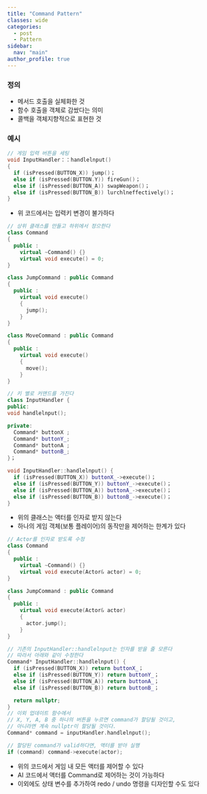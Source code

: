 ```yaml
---
title: "Command Pattern"
classes: wide
categories: 
  - post
  - Pattern
sidebar:
  nav: "main"
author_profile: true
---
```

   
### 정의
* 메서드 호출을 실체화한 것
* 함수 호출을 객체로 감쌌다는 의미
* 콜백을 객체지향적으로 표현한 것

### 예시

```c++
// 게임 입력 버튼을 세팅
void InputHandler：：handlelnput() 
{
  if (isPressed(BUTTON_X)) jump()；
  else if (isPressed(BUTTON.Y)) fireGun()；
  else if (isPressed(BUTTON_A)) swapWeapon()；
  else if (isPressed(BUTTON_B)) lurchlneffectively()；
}
```
* 위 코드에서는 입력키 변경이 불가하다

```c++
// 상위 클래스릃 만들고 하위에서 정으한다
class Command
{
  public :
    virtual ~Command() {}
    virtual void execute() = 0;
}

class JumpCommand : public Command
{
  public :
    virtual void execute()
    {
      jump();
    }
}

class MoveCommand : public Command
{
  public :
    virtual void execute()
    {
      move();
    }
}

// 키 별로 커맨드를 가진다
class InputHandler {
public:
void handlelnput();

private:
  Command* buttonX ;
  Command* buttonY_;
  Command* buttonA ;
  Command* buttonB_;
}；

void InputHandler::handlelnput() {
  if (isPressed(BUTTON_X)) buttonX_->execute()；
  else if (isPressed(BUTTON_Y)) buttonY_->execute()；
  else if (isPressed(BUTTON_A)) buttonA_->execute()；
  else if (isPressed(BUTTON_B)) buttonB_->execute()；
}
```
* 위의 클래스는 액터를 인자로 받지 않는다
* 하나의 게임 객체(보통 플레이어)의 동작만을 제어하는 한계가 있다

```c++
// Actor를 인자로 받도록 수정
class Command
{
  public :
    virtual ~Command() {}
    virtual void execute(Actor& actor) = 0;
}

class JumpCommand : public Command
{
  public :
    virtual void execute(Actor& actor)
    {
      actor.jump();
    }
}

// 기존의 InputHandler::handlelnput는 인자를 받을 줄 모른다
// 따라서 아래와 같이 수정한다
Command* InputHandler::handlelnput() {
  if (isPressed(BUTTON_X)) return buttonX_；
  else if (isPressed(BUTTON_Y)) return buttonY_；
  else if (isPressed(BUTTON_A)) return buttonA_；
  else if (isPressed(BUTTON_B)) return buttonB_；

  return nullptr;
}
// 이외 업데이트 함수에서
// X, Y, A, B 중 하나의 버튼을 누르면 command가 할당될 것이고,
// 아니라면 계속 nullptr이 할당될 것이다.
Command* command = inputHandler.handlelnput();

// 할당된 command가 valid하다면, 액터를 받아 실행
if (command) command->execute(actor);
```
* 위의 코드에서 게임 내 모든 액터를 제어할 수 있다
* AI 코드에서 액터를 Command로 제어하는 것이 가능하다
* 이외에도 상태 변수를 추가하여 redo / undo 명령을 디자인할 수도 있다